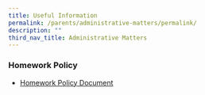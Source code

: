 ```yaml
---
title: Useful Information
permalink: /parents/administrative-matters/permalink/
description: ""
third_nav_title: Administrative Matters
---
```

### **Homework Policy**
* [Homework Policy Document](/homeworkpolicy)


